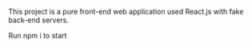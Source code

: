 This project is a pure front-end web application used React.js with fake back-end servers.

Run npm i to start
